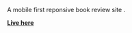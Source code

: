 A mobile first reponsive book review site .

 **[Live here](https://r03iul.github.io/book-review/)**